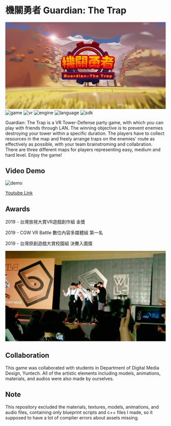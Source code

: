 # 機關勇者 Guardian: The Trap
![logo](./Content/Asset/thumbnail.jpeg)
![game](https://img.shields.io/badge/game-multiplayer%20TD-green)
![vr](https://img.shields.io/badge/platform-HTC%20Vive%20VR-blue)
![engine](https://img.shields.io/badge/engine-Unreal%20Engine%204-red)
![language](https://img.shields.io/badge/language-C%2B%2B%20%7C%20Blueprint-orange)
![sdk](https://img.shields.io/badge/SDK-Steam%20VR%20%7C%20Unreal%20RPC-yellow)

Guardian: The Trap is a VR Tower-Defense party game, with which you can play with friends through LAN. The winning objective is to prevent enemies destroying your tower within a specific duration. The players have to collect resources in the map and freely arrange traps on the enemies' route as effectively as possible, with your team brainstroming and collabration. There are three different maps for players representing easy, medium and hard level. Enjoy the game! 

<!-- <img src="./Content/Asset/unreal.jpg" alt="drawing" width="400"/> -->

## Video Demo
![demo](./Content/Asset/video.gif)

[Youtube Link](https://www.youtube.com/watch?v=sZQgl2KLmo0)

## Awards
2019 - 台灣放視大賞VR遊戲創作組 金獎

2019 - CGW VR Battle 數位內容多媒體組 第一名

2019 - 台灣原創遊戲大賞校園組 決賽入圍獎

![award](./Content/Asset/award.jpeg)

## Collaboration
This game was collaborated with students in Department of Digital Media Design, Yuntech. All of the artistic elements including models, animations, materials, and audios were also made by ourselves. 

## Note
This repository excluded the materials, textures, models, animations, and audio files, containing only blueprint scripts and c++ files I made,  so it supposed to have a lot of complier errors about assets missing.
